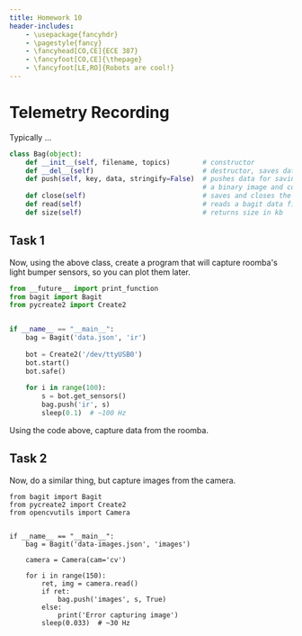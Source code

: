 ```yaml
---
title: Homework 10
header-includes:
    - \usepackage{fancyhdr}
    - \pagestyle{fancy}
    - \fancyhead[CO,CE]{ECE 387}
    - \fancyfoot[CO,CE]{\thepage}
    - \fancyfoot[LE,RO]{Robots are cool!}
---
```


# Telemetry Recording

Typically ...

```python
class Bag(object):
	def __init__(self, filename, topics)        # constructor
	def __del__(self)                           # destructor, saves data on exit
	def push(self, key, data, stringify=False)  # pushes data for saving, stringify takes
												# a binary image and converts it to Base64
	def close(self)                             # saves and closes the bagit data
	def read(self)                              # reads a bagit data file
	def size(self)                              # returns size in kb
```

## Task 1

Now, using the above class, create a program that will capture roomba's light bumper
sensors, so you can plot them later.

```python
from __future__ import print_function
from bagit import Bagit
from pycreate2 import Create2


if __name__ == "__main__":
	bag = Bagit('data.json', 'ir')
	
	bot = Create2('/dev/ttyUSB0')
	bot.start()
	bot.safe()
	
	for i in range(100):
		s = bot.get_sensors()
		bag.push('ir', s)
		sleep(0.1)  # ~100 Hz
```

Using the code above, capture data from the roomba.

## Task 2

Now, do a similar thing, but capture images from the camera.

```pythonfrom __future__ import print_function
from bagit import Bagit
from pycreate2 import Create2
from opencvutils import Camera


if __name__ == "__main__":
	bag = Bagit('data-images.json', 'images')
	
	camera = Camera(cam='cv')
	
	for i in range(150):
		ret, img = camera.read()
		if ret:
			bag.push('images', s, True)
		else:
			print('Error capturing image')
		sleep(0.033)  # ~30 Hz
```